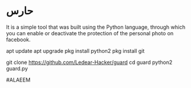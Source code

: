 # حارس
It is a simple tool that was built using the Python language, through which you can enable or deactivate the protection of the personal photo on facebook.


apt update
apt upgrade
pkg install python2
pkg install git

git clone https://github.com/Ledear-Hacker/guard
cd guard
python2 guard.py

#ALAEEM
